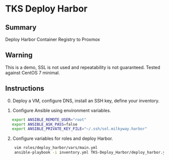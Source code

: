 # TKS Deploy Harbor

## Summary

Deploy Harbor Container Registry to Proxmox

## Warning

This is a demo, SSL is not used and repeatability is not guaranteed. Tested against CentOS 7 minimal.

## Instructions

0) Deploy a VM, configure DNS, install an SSH key, define your inventory.

1) Configure Ansible using environment variables.

```bash
   export ANSIBLE_REMOTE_USER="root"
   export ANSIBLE_ASK_PASS=false
   export ANSIBLE_PRIVATE_KEY_FILE="~/.ssh/sol.milkyway.harbor"
```

2) Configure variables for roles and deploy Harbor.

```bash
    vim roles/deploy_harbor/vars/main.yml
    ansible-playbook -i inventory.yml TKS-Deploy_Harbor/deploy_harbor.yml
```

